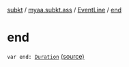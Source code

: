 [subkt](../../index.md) / [myaa.subkt.ass](../index.md) / [EventLine](index.md) / [end](./end.md)

# end

`var end: `[`Duration`](https://docs.oracle.com/javase/9/docs/api/java/time/Duration.html) [(source)](https://github.com/Myaamori/SubKt/blob/0.1.12/src/main/kotlin/myaa/subkt/ass/parser.kt#L459)